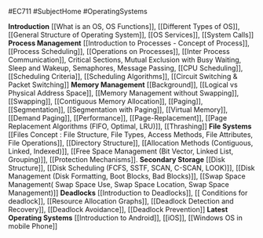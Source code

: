 #EC711 #SubjectHome #OperatingSystems

**Introduction**
[[What is an OS, OS Functions]], [[Different Types of OS]], [[General Structure of Operating System]], [[OS Services]], [[System Calls]]
**Process Management**
[[Introduction to Processes - Concept of Process]], [[Process Scheduling]], [[Operations on Processes]], [[Inter Process Communication]], Critical Sections,  Mutual Exclusion with Busy Waiting, Sleep and Wakeup, Semaphores, Message Passing, [[CPU Scheduling]], [[Scheduling Criteria]], [[Scheduling Algorithms]], [[Circuit Switching & Packet Switching]]
**Memory Management**
[[Background]], [[Logical vs Physical Address Space]], [[Memory Management without Swapping]], [[Swapping]], [[Contiguous Memory Allocation]], [[Paging]], [[Segmentation]], [[Segmentation with Paging]], [[Virtual Memory]], [[Demand Paging]], [[Performance]], [[Page-Replacement]], [[Page Replacement Algorithms (FIFO, Optimal, LRU)]], [[Thrashing]]
**File Systems**
[[Files Concept : File Structure, File Types, Access Methods, File Attributes, File Operations]], [[Directory Structure]], [[Allocation Methods (Contiguous, Linked, Indexed)]], [[Free Space Management (Bit Vector, Linked List, Grouping)]], [[Protection Mechanisms]]. 
**Secondary Storage**
[[Disk Structure]], [[Disk Scheduling (FCFS, SSTF, SCAN, C-SCAN, LOOK)]], [[Disk Management (Disk Formatting, Boot Blocks, Bad Blocks)]], [[Swap Space Management( Swap Space Use, Swap Space Location, Swap Space Management)]]
**Deadlocks**
[[Introduction to Deadlocks]], [[ Conditions for deadlock]], [[Resource Allocation Graphs]], [[Deadlock Detection and Recovery]], [[Deadlock Avoidance]], [[Deadlock Prevention]] 
**Latest Operating Systems**
[[Introduction to Android]], [[iOS]], [[Windows OS in mobile Phone]]

